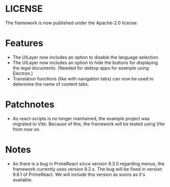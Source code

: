<!--
 Copyright © 2024 IAV GmbH Ingenieurgesellschaft Auto und Verkehr, All Rights Reserved.
 
 Licensed under the Apache License, Version 2.0 (the "License");
 you may not use this file except in compliance with the License.
 You may obtain a copy of the License at
 
 http://www.apache.org/licenses/LICENSE-2.0
 
 Unless required by applicable law or agreed to in writing, software
 distributed under the License is distributed on an "AS IS" BASIS,
 WITHOUT WARRANTIES OR CONDITIONS OF ANY KIND, either express or implied.
 See the License for the specific language governing permissions and
 limitations under the License.
 
 SPDX-License-Identifier: Apache-2.0
-->

# LICENSE
The framework is now published under the Apache-2.0 license.

# Features
- The UILayer now includes an option to disable the language selection.
- The UILayer now includes an option to hide the buttons for displaying the legal documents. (Needed for dektop apps for example using Electron.)
- Translation functions (like with navigation tabs) can now be used to determine the name of content tabs.

# Patchnotes
- As react-scripts is no longer maintained, the example project was migrated to Vite. Because of this, the framework will be tested using Vite from now on.

# Notes
- As there is a bug in PrimeReact since version 9.3.0 regarding menus, the framework currently uses version 9.2.x. The bug will be fixed in version 9.6.1 of PrimeReact. We will include this version as soons as it's available.